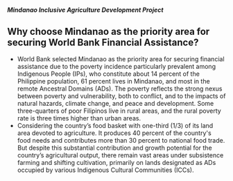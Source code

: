 ##### Mindanao Inclusive Agriculture Development Project

## Why choose Mindanao as the priority area for securing World Bank Financial Assistance?


 - World Bank selected Mindanao as the priority area for securing financial assistance due to the poverty incidence particularly prevalent among Indigenous People (IPs), who constitute about 14 percent of the Philippine population, 61 percent lives in Mindanao, and most  in the remote Ancestral Domains (ADs). The poverty reflects the strong nexus between poverty and vulnerability, both to conflict, and to the impacts of natural hazards, climate change, and peace and development. Some three-quarters of poor Filipinos live in rural areas, and the rural poverty rate is three times higher than urban areas.
 - Considering the country’s food basket with one-third (1/3) of its land area devoted to agriculture. It produces 40 percent of the country's food needs and contributes more than 30 percent to national food trade. But despite this substantial contribution and growth potential for the country’s agricultural output, there remain vast areas under subsistence farming and shifting cultivation, primarily on lands designated as ADs occupied by various Indigenous Cultural Communities (ICCs).
